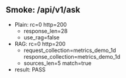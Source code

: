 ## Smoke: /api/v1/ask

- Plain: rc=0 http=200
  - response_len=28
  - use_rag=false
- RAG: rc=0 http=200
  - request_collection=metrics_demo_1d response_collection=metrics_demo_1d
  - sources_len=5 match=true
- result: PASS
